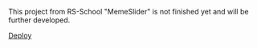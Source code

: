 This project from RS-School "MemeSlider" is not finished yet and will be further developed.

[Deploy](https://mironvvvv.github.io/cssMemeSlider/cssMemeSlider/index.html)
